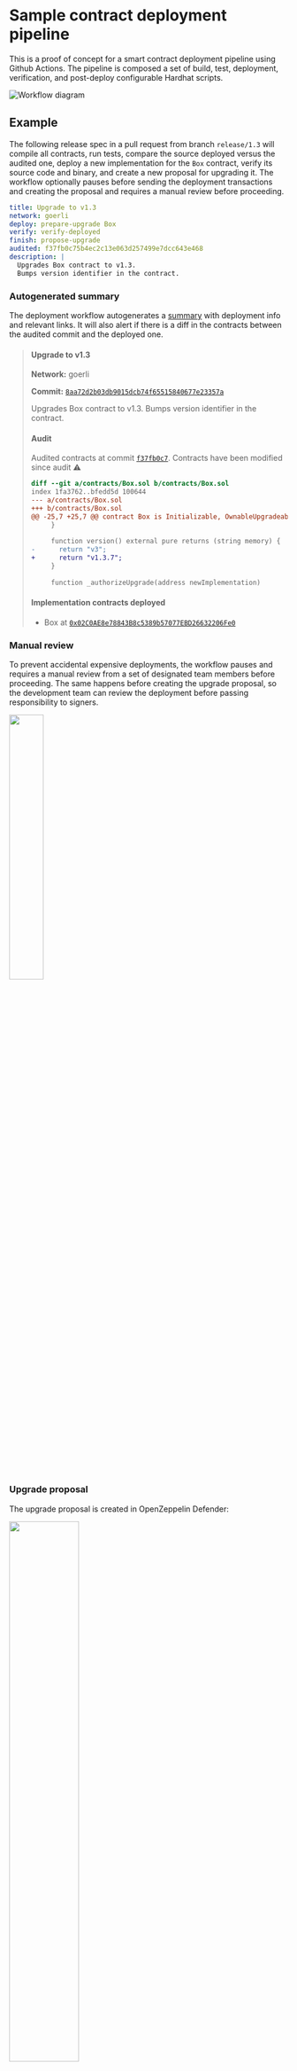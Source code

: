 # Sample contract deployment pipeline

This is a proof of concept for a smart contract deployment pipeline using Github Actions. The pipeline is composed a set of build, test, deployment, verification, and post-deploy configurable Hardhat scripts.

![Workflow diagram](imgs/workflow-diagram.png)

## Example

The following release spec in a pull request from branch `release/1.3` will compile all contracts, run tests, compare the source deployed versus the audited one, deploy a new implementation for the `Box` contract, verify its source code and binary, and create a new proposal for upgrading it. The workflow optionally pauses before sending the deployment transactions and creating the proposal and requires a manual review before proceeding.

```yaml
title: Upgrade to v1.3
network: goerli
deploy: prepare-upgrade Box
verify: verify-deployed
finish: propose-upgrade
audited: f37fb0c75b4ec2c13e063d257499e7dcc643e468
description: |
  Upgrades Box contract to v1.3.
  Bumps version identifier in the contract.
```

### Autogenerated summary

The deployment workflow autogenerates a [summary](https://github.com/spalladino/sample-contract-deploy-pipeline/actions/runs/3559747788) with deployment info and relevant links. It will also alert if there is a diff in the contracts between the audited commit and the deployed one.

> #### Upgrade to v1.3
> 
> **Network:** goerli
>
> **Commit:** [`8aa72d2b03db9015dcb74f65515840677e23357a`](https://github.com/spalladino/test-hardhat-project/tree/8aa72d2b03db9015dcb74f65515840677e23357a)
> 
> Upgrades Box contract to v1.3. Bumps version identifier in the contract.
> 
> #### Audit
> 
> Audited contracts at commit [`f37fb0c7`](https://github.com/spalladino/test-hardhat-project/tree/f37fb0c75b4ec2c13e063d257499e7dcc643e468).
> Contracts have been modified since audit :warning:
> 
> ```diff
> diff --git a/contracts/Box.sol b/contracts/Box.sol
> index 1fa3762..bfedd5d 100644
> --- a/contracts/Box.sol
> +++ b/contracts/Box.sol
> @@ -25,7 +25,7 @@ contract Box is Initializable, OwnableUpgradeable, UUPSUpgradeable {
>      }
>  
>      function version() external pure returns (string memory) {
> -      return "v3";
> +      return "v1.3.7";
>      }
>  
>      function _authorizeUpgrade(address newImplementation)
> ```
> 
> #### Implementation contracts deployed
> 
> - Box at [`0x02C0AE8e78843B8c5389b57077EBD26632206Fe0`](https://goerli.etherscan.io/address/0x02C0AE8e78843B8c5389b57077EBD26632206Fe0)

### Manual review

To prevent accidental expensive deployments, the workflow pauses and requires a manual review from a set of designated team members before proceeding. The same happens before creating the upgrade proposal, so the development team can review the deployment before passing responsibility to signers.

<img src="imgs/awaiting-review.png" width="35%" height="35%" />

### Upgrade proposal

The upgrade proposal is created in OpenZeppelin Defender:

<img src="imgs/sample-proposal.png" width="50%" height="50%" />

And includes bytecode verification to close the loop with the deployed artifact:

<img src="imgs/sample-artifact-verified.png" width="50%" height="50%" />

## How to use

To trigger a new release, create a new folder with the version identifier `vX.Y(.Z)` in the `releases` folder, with an `index.yml` file with the spec of the release. This includes:

- `title`: Title of the release
- `description`: Description of what this release is about
- `network`: The network where to deploy, needs to be defined in the hardhat config file
- `audited`: Optional commit in which the code was audited, used to show the diff with the deployed version
- `deploy`: Deployment command to execute
- `verify`: Verification command to execute
- `finish`: Wrap-up command to execute

All commands are passed to `yarn hardhat`, so any hardhat task can be used. For simplicity, some tasks are already defined:

- `deploy-proxy CONTRACT ARG1 ARG2...`: Deploys a contract as upgradeable and initializes it with ARGs
- `prepare-upgrade CONTRACT1 CONTRACT2`: Deploys new implementations for all CONTRACTs
- `verify-deployed`: Reads deployed contracts and verifies [source code in Etherscan](https://etherscan.io/verifyContract) and [artifacts in Defender](https://docs.openzeppelin.com/defender/admin#bytecode-verification)
- `propose-upgrade`: Creates a [batch proposal](https://docs.openzeppelin.com/defender/admin#batches) to simultaneously upgrade all contracts via a multisig in Defender

Alternatively, custom scripts can be used by passing them through hardhat's `run` command. This allows for more complex deployment scripts to be run. See [v1.4/deploy.ts](releases/v1.4/deploy.ts) for an example.

Once the release is defined, create a pull request from the `release/X.Y(.Z)` branch into master. This will trigger the [release](.github/workflows/release.yml) workflow, that includes the build, test, deployment, verification, and post-deploy jobs.

## How it works

The release workflow is triggered by pull requests from `release/` branches, and runs on the release branch, not on the merge commit. Each stage in the workflow is set up as a sequential job, which can be mapped to common hardhat tasks or custom scripts.

### Build

An initial build job compiles contracts and saves them as artifacts for the following jobs. No other job recompiles contracts, to ensure the same bytecode is preserved throughout the workflow.

### Test

Unit tests are run on the contracts to be released, using `hardhat test`. Other contract test runners could be used as well.

### Prepare

A preparation step parses release info from the user-defined yaml, and outputs an initial release summary. Any diffs with the audited commit are shown here, so the deployment can be halted if needed.

### Deploy

The deployment job requires manual approval to run (see _environments_ below), and uses the defined `PRIVATE_KEY` to deploy contracts. Rationale for using a low-security private key is that the deployer account should not have any privileges in the system, and the only risk of leaking it is losing the funds for paying deployment fees. Still, a managed solution such as a [Defender Relay](https://docs.openzeppelin.com/defender/relay) could be used instead.

In this example, the [Hardhat Upgrades](https://docs.openzeppelin.com/upgrades-plugins/1.x/) plugin is used for deploying contracts, but other deployment solutions could be used as well. 

The deployment script should output the deployed contracts to a `deployed.json` file in the release folder, and update a global `addresses.json` registry. The provided `deploy-proxy` and `prepare-upgrade` tasks both do this. Once finished, it commits those changes into the release branch, so once merged, the latest deployment info is kept on the main branch.

### Verify

The verification step is meant to verify source code and artifacts. The provided `verify-deployed` task will read newly deployed contracts out of the `deployed.json` file, and verify source on Etherscan and bytecode on Defender. Note that this job can fail, yet the post-deploy step runs anyway. Verification is separate from deployment so it can be re-run if needed.

### Post-deploy

The post-deploy job is intended to cover any actions that are meant to be run after the deployment. It requires manual approval as well, so a reviewer can check if the deployment went according to plan before triggering it.

The main use case for this step is the `propose-upgrade` task, which creates a new batch multisig proposal to upgrade all contracts for which a new implementation was deployed.

## Setup

To set up a similar flow in another repository, besides the workflow file and hardhat tasks, secrets and environments need to be configured.

### Secrets

The workflow requires a few secrets to be set in order to run, such as:

- `INFURA_PROJECT_ID`
- `ETHERSCAN_API_KEY`
- `DEFENDER_API_KEY`
- `DEFENDER_API_SECRET`
- `PRIVATE_KEY`

### Environments

Critical steps, namely deployment and post-deploy, **require manual approval** before running. This gives the reviewer a chance to check everything is in place before actually deploying contracts, and to go through the deployment before requesting the multisig signers to approve. This is implemented by defining a Github environment that requires manual approval.

## License

All code in this repository is released under the [MIT License](LICENSE).

